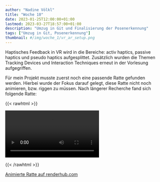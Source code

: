 ```yaml
---
author: "Nadine Völkl"
title: "Woche 10"
date: 2023-01-25T12:00:00+01:00
lastmod: 2023-03-27T18:57:00+01:00
description: "Umzug in Git und Finalisierung der Posenerkennung"
tags: ["Umzug in Git, Posenerkennung"]
thumbnail: #/img/woche_1/vr_ar_setup.png
---
```


Haptisches Feedback in VR wird in die Bereiche: activ haptics, passive haptics und pseudo haptics aufgesplittet. Zusätzlich wurden die Themen Tracking Devices und Interaction Techniques erneut in der Vorlesung aufgegriffen. 

Für mein Projekt musste zuerst noch eine passende Ratte gefunden werden. Hierbei wurde der Fokus darauf gelegt, diese Ratte nicht noch animieren, bzw. riggen zu müssen. Nach längerer Recherche fand sich folgende Ratte:

{{< rawhtml >}} 

<video>
    <source src="/img/woche_10/rat_pr.mp4" type="video/mp4">
    Your browser does not support the video tag.  
</video>

{{< /rawhtml >}}

[Animierte Ratte auf renderhub.com](https://www.renderhub.com/mikserart/rat-12-animations-game-ready-props-low-poly-3d-model)



<!-- Nachdem in der letzten Woche Feedback zur Projektidee eingeholt wurde, konnte ich nun endlich mit dem Projekt starten.
Step 1 war es, die Vorlage des Parcours in Unity zu laden und diese auf die passende Größe anzupassen. 
Da meine Projektidee darauf basiert, dass man nicht selbst die Spielfigur darstellt, sondern die eigentliche Figur per Gesten steuert benötigte ich einen Parcour der auf Rattengröße geschrumpft ist. Mit dem Wissen, das ich mir in den folgenden Wochen aneignen sollte, wäre diese Aufgabe innerhalb von kürzester Zeit gelöst gewesen. Da ich zu diesem Zeitpunkt allerdings noch nicht viel mit Unity gearbeitet hatte, nahm dieser Umbau einen kompletten Arbeitstag in Anspruch (und sollte zu einem späteren Zeitpunkt erneut wiederholt werden).

![alt text](/img/woche_9/parcour.png "Ein Parcour in Form einer Straße die ringförmig verläuft. Auf der einen Seite läuft sie in S-Linien entlang, auf der anderen in einer geraden Linie. Sie befindet sich auf einer grünen Fläche mit einem Fluss und mehreren Gebäuden.")

Step 2 beinhaltete den komplexesten Teil des Projekts - die Gestenerkennung. Hierbei hangelte ich mich zuerst an diversen Tutorials entlang. Trotz der Tutorials dauerte es mehrere Tage, bis ich eine funktionierende Posenerkennung hatte. Aus der geplanten Gestenerkennung wurde aufgrund der Umsetzbarkeit eine Posenerkennung, die keine Bewegungen beinhaltet, sondern nur die Pose der Hand zu einem bestimmten Zeitpunkt speichert. Die Posenerkennung funktionierte anschließend zwar und Unity gab mir in der Konsole Text aus, sofern es eine Handpose erkannt hatte, mit dieser erkannten Pose eine virtuelle Ratte zu bewegen sollte allerdings noch ein sehr langer Weg sein. 

[Hand Tracking Gesture Detection - Unity Oculus Quest Tutorial von Valem](https://www.youtube.com/watch?v=lBzwUKQ3tbw)

[HAND TRACKING with the Oculus Quest - Unity Tutorial von Valem](https://www.youtube.com/watch?v=vSia7t_WlbQ&list=PLrk7hDwk64-Y7ELKfkw8ox8TaT9y3gNpS&index=11)

[Modified Gesture Detector for Hand Tracking - Unity - Oculus Quest von TotallyNotDevs](https://www.youtube.com/watch?v=TjBIEOFiqoI)

Die auskommentierten Zeilen sind die ursprüngliche Gestenerkennung aus den oben genannten Tutorials. Hieran lässt sich auch erkennen, wie viel von mir angepasst werden musste, um mein Projekt funktionsfähig zu bekommen.

![alt text](/img/woche_9/gestureDetector.png "Screenshot der Datei 'GestureDetector.cs'")[GestureDetector](/img/woche_9/GestureDetector.cs ':include') -->

